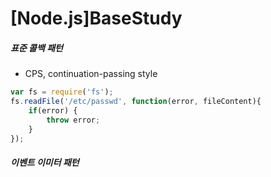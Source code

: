 # [Node.js]BaseStudy

##### 표준 콜백 패턴
- CPS, continuation-passing style

~~~javascript
var fs = require('fs');
fs.readFile('/etc/passwd', function(error, fileContent){
    if(error) {
        throw error;
    }
});
~~~

##### 이벤트 이미터 패턴
